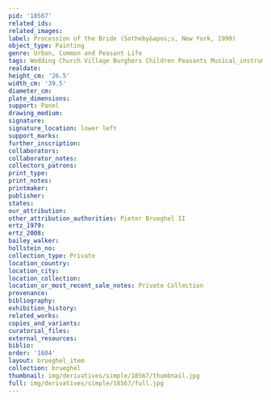 ```yaml
---
pid: '18567'
related_ids: 
related_images: 
label: Procession of the Bride (Sotheby&apos;s, New York, 1990)
object_type: Painting
genre: Urban, Common and Peasant Life
tags: Wedding Church Village Burghers Children Peasants Musical_instruments
realdate: 
height_cm: '26.5'
width_cm: '39.5'
diameter_cm: 
plate_dimensions: 
support: Panel
drawing_medium: 
signature: 
signature_location: lower left
support_marks: 
further_inscription: 
collaborators: 
collaborator_notes: 
collectors_patrons: 
print_type: 
print_notes: 
printmaker: 
publisher: 
states: 
our_attribution: 
other_attribution_authorities: Pieter Brueghel II
ertz_1979: 
ertz_2008: 
bailey_walker: 
hollstein_no: 
collection_type: Private
location_country: 
location_city: 
location_collection: 
location_or_most_recent_sale_notes: Private Collection
provenance: 
bibliography: 
exhibition_history: 
related_works: 
copies_and_variants: 
curatorial_files: 
external_resources: 
biblio: 
order: '1604'
layout: brueghel_item
collection: brueghel
thumbnail: img/derivatives/simple/18567/thumbnail.jpg
full: img/derivatives/simple/18567/full.jpg
---
```

